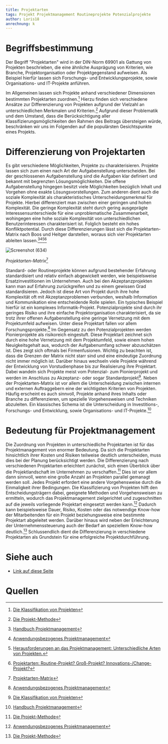```yaml
---
title: Projektarten
tags: Projekt Projektmanagement Routineprojekte Potenzialprojekte
author: Loris18
anrechnung: k
---
```

# Begriffsbestimmung

Der Begriff "Projektarten" wird in der DIN-Norm 69901 als Gattung von Projekten beschrieben, die eine ähnliche Ausprägung von Kriterien, wie Branche, Projektorganisation oder Projektgegenstand aufweisen. Als Beispiel hierfür lassen sich Forschungs- und Entwicklungsprojekte, sowie Organisations- und IT-Projekte anführen. 

Im Allgemeinen lassen sich Projekte anhand verschiedener Dimensionen bestimmten Projektarten zuordnen.[^2] Hierzu finden sich verschiedene Ansätze zur Differenzierung von Projekten aufgrund der Vielzahl an unterschiedlichen Merkmalen und Kriterien.[^3] Aufgrund dieser Problematik und dem Umstand, dass die Berücksichtigung aller Klassifizierungsmöglichkeiten den Rahmen des Beitrags übersteigen würde, beschränken wir uns im Folgenden auf die populärsten Gesichtspunkte eines Projekts.

# Differenzierung von Projektarten
Es gibt verschiedene Möglichkeiten, Projekte zu charakterisieren. Projekte lassen sich zum einen nach Art der Aufgabenstellung unterscheiden. Bei der geschlossenen Aufgabenstellung sind die Aufgaben klar definiert und bekannt mit begrenzten Lösungsmöglichkeiten. Die offene Aufgabenstellung hingegen besitzt viele Möglichkeiten bezüglich Inhalt und Vorgehen ohne exakte Lösungsvorstellungen. Zum anderen dient auch die soziale Komplexität als charakteristisches Unterscheidungsmerkmal für Projekte. Hierbei differenziert man zwischen einer geringen und hohen Komplexität. Die geringe Komplexität steht durch gering ausgeprägte Interessensunterschiede für eine unproblematische Zusammenarbeit, wohingegen eine hohe soziale Komplexität von unterschiedlichen Benutzerinteressen charakterisiert ist. Folglich besteht ein hohes Konfliktpotential. Durch diese Differenzierungen lässt sich die Projektarten-Matrix nach Boos und Heitger darstellen, woraus sich vier Projektarten ableiten lassen.[^1][^4][^5][^6]


![Screenshot (634)](https://user-images.githubusercontent.com/92957209/143319388-b9813527-7d21-4df2-88a4-dfd3cf270bd1.png)

*Projektarten-Matrix*[^7]

Standard- oder Routineprojekte können aufgrund bestehender Erfahrung standardisiert und relativ einfach abgewickelt werden, wie beispielsweise Ersatzinvestitionen im Unternehmen. Auch bei den Akzeptanzprojekten kann man auf Erfahrung zurückgreifen und zu einem gewissen Grad standardisieren. Jedoch ist diese Art von Projekt durch ihre hohe Komplexität oft mit Akzeptanzproblemen verbunden, weshalb Information und Kommunikation eine entscheidende Rolle spielen. Ein typisches Beispiel hierfür ist ein komplexes Informatik-Projekt. Potenzialprojekte sind durch ihr geringes Risiko und ihre einfache Projektorganisation charakterisiert, da sie trotz ihrer offenen Aufgabenstellung eine geringe Vernetzung mit dem Projektumfeld aufweisen. Unter diese Projektart fallen vor allem Forschungsprojekte.[^4] Im Gegensatz zu den Potenzialprojekten werden Pionierprojekte als risikoreich eingestuft. Diese Projektart zeichnet sich durch eine hohe Vernetzung mit dem Projektumfeld, sowie einem hohen Neuigkeitsgehalt aus, wodurch der Aufgabenumfang schwer abzuschätzen ist. Dies zeigt sich oftmals bei Firmenfusionen.
Wichtig zu beachten ist, dass die Grenzen der Matrix nicht starr sind und eine eindeutige Zuordnung nicht immer möglich ist. Darüber hinaus wechseln viele Projekte während der Entwicklung von Vorstudienphase bis zur Realisierung ihre Projektart. Dabei wandeln sich Projekte meist vom Potenzial- zum Pionierprojekt und werden im Anschluss zu Akzeptanz- oder sogar Standardprojekt[^2]. 
Neben  der Projektarten-Matrix ist vor allem die Unterscheidung zwischen internen und externen Auftraggebern eine der wichtigsten Kriterien von Projekten. Häufig erscheint es auch sinnvoll, Projekte anhand ihres Inhalts  oder Branche zu differenzieren, um spezielle Vorgehensweisen und Techniken abzuleiten. Ein klassisches Schema ist die Unterscheidung in Investitions-, Forschungs- und Entwicklung, sowie Organisations- und IT-Projekte.[^1]

# Bedeutung für Projektmanagement

Die Zuordnung von Projekten in unterschiedliche Projektarten ist für das Projektmanagement von enormer Bedeutung. Da sich die Projektarten hinsichtlich ihrer Kosten und Risiken teilweise deutlich unterscheiden, muss dies bei der Planung berücksichtigt werden. Die Differenzierung nach verschiedenen Projektarten erleichtert zunächst, sich einen Überblick über die Projektlandschaft im Unternehmen zu verschaffen.[^3] Dies ist vor allem dann sinnvoll, wenn eine große Anzahl an Projekten parallel gemanagt werden soll. Jedes Projekt erfordert eine andere Vorgehensweise durch die Einmaligkeit ihrer Bedingungen. Die Klassifizierung von Projekten hilft den Entscheidungsträgern dabei, geeignete Methoden und Vorgehensweisen zu ermitteln, wodurch das Projektmanagement zielgerichtet  und zugeschnitten auf die jeweils vorliegende Projektart eingesetzt werden kann.[^4] Dadurch kann beispielsweise Dauer, Risiko, Kosten oder das notwendige Know-how der Mitarbeitenden für ein Projekt beziehungsweise eine bestimmte Projektart abgeleitet werden. Darüber hinaus wird neben der Erleichterung der Unternehmenssteuerung auch der Bedarf an speziellem Know-how deutlich.[^3]
Schlussendlich dient die Differenzierung in verschiedene Projektarten als Grundstein für eine erfolgreiche Projektdurchführung.


# Siehe auch

* [Link auf diese Seite](Projektarten.md)


# Quellen

[^1]: [Handbuch Projektmanagement](https://link.springer.com/content/pdf/10.1007%2F978-3-642-21243-7.pdf)
[^2]: [Die Klassifikation von Projekten](https://www.peterjohann-consulting.de/klassifikation-von-projekten/#4_haufige_fragen_und_antworten_zur_klassifikation_von_projekten)
[^3]: [Die Projekt-Methode](https://ebookcentral.proquest.com/lib/erlangen/reader.action?docID=6386614)
[^4]: [Anwendungsbezogenes Projektmanagement](https://link.springer.com/content/pdf/10.1007%2F978-3-662-52974-4.pdf)
[^5]: [Herausforderungen an das Projektmanagement: Unterschiedliche Arten von Projekten.](https://www.youtube.com/watch?v=Ar-qjMOsh7U)
[^6]: [Projektarten: Routine-Projekt? Groß-Projekt? Innovations-/Change-Projekt?](https://www.youtube.com/watch?v=6L393nHIOS8)
[^7]: [Projektarten-Matrix](https://www.shitbydave.raemyweb.site/)

